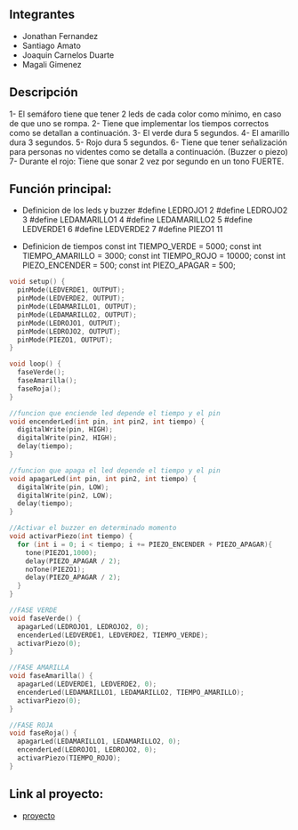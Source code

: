 
## Integrantes 
- Jonathan Fernandez
- Santiago Amato
- Joaquin Carnelos Duarte
- Magali Gimenez

## Descripción
1- El semáforo tiene que tener 2 leds de cada color como mínimo, en caso de que uno se  rompa. 
2- Tiene que implementar los tiempos correctos como se detallan a continuación. 3- El verde dura 5 segundos. 
4- El amarillo dura 3 segundos. 
5- Rojo dura 5 segundos. 
6- Tiene que tener señalización para personas no videntes como se detalla a  continuación. (Buzzer o piezo)
7- Durante el rojo: Tiene que sonar 2 vez por segundo en un tono FUERTE. 

## Función principal:
- Definicion de los leds y buzzer
#define LEDROJO1 2
#define LEDROJO2 3
#define LEDAMARILLO1 4
#define LEDAMARILLO2 5
#define LEDVERDE1 6
#define LEDVERDE2 7
#define PIEZO1 11

- Definicion de tiempos
const int TIEMPO_VERDE = 5000;
const int TIEMPO_AMARILLO = 3000;
const int TIEMPO_ROJO = 10000;
const int PIEZO_ENCENDER = 500;
const int PIEZO_APAGAR = 500;

~~~ C (lenguaje en el que esta escrito)
void setup() {
  pinMode(LEDVERDE1, OUTPUT);
  pinMode(LEDVERDE2, OUTPUT);
  pinMode(LEDAMARILLO1, OUTPUT);
  pinMode(LEDAMARILLO2, OUTPUT);
  pinMode(LEDROJO1, OUTPUT);
  pinMode(LEDROJO2, OUTPUT);
  pinMode(PIEZO1, OUTPUT);
}

void loop() {
  faseVerde();
  faseAmarilla();
  faseRoja();
}

//funcion que enciende led depende el tiempo y el pin
void encenderLed(int pin, int pin2, int tiempo) {
  digitalWrite(pin, HIGH);
  digitalWrite(pin2, HIGH);
  delay(tiempo);
}

//funcion que apaga el led depende el tiempo y el pin
void apagarLed(int pin, int pin2, int tiempo) {
  digitalWrite(pin, LOW);
  digitalWrite(pin2, LOW);
  delay(tiempo);
}

//Activar el buzzer en determinado momento
void activarPiezo(int tiempo) {
  for (int i = 0; i < tiempo; i += PIEZO_ENCENDER + PIEZO_APAGAR){
    tone(PIEZO1,1000);
    delay(PIEZO_APAGAR / 2);
    noTone(PIEZO1);
    delay(PIEZO_APAGAR / 2);
  }
}

//FASE VERDE
void faseVerde() {
  apagarLed(LEDROJO1, LEDROJO2, 0);
  encenderLed(LEDVERDE1, LEDVERDE2, TIEMPO_VERDE);
  activarPiezo(0);
}

//FASE AMARILLA
void faseAmarilla() {
  apagarLed(LEDVERDE1, LEDVERDE2, 0);
  encenderLed(LEDAMARILLO1, LEDAMARILLO2, TIEMPO_AMARILLO);
  activarPiezo(0);
}

//FASE ROJA
void faseRoja() {
  apagarLed(LEDAMARILLO1, LEDAMARILLO2, 0);
  encenderLed(LEDROJO1, LEDROJO2, 0);
  activarPiezo(TIEMPO_ROJO);
}
~~~

## Link al proyecto:
- [proyecto](https://www.tinkercad.com/things/k3XGrMJ1xpu-cool-bombul/editel?sharecode=YNFJ6pwXGRORs6YUBkpM7HFGpfVLve3ughbAV4BknxM)


